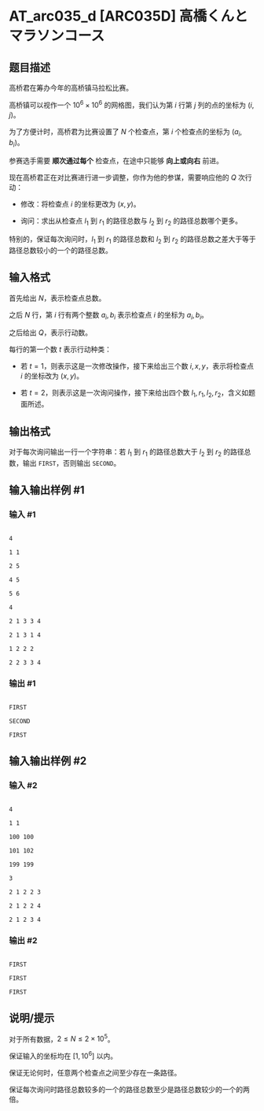 # AT_arc035_d [ARC035D] 高橋くんとマラソンコース

## 题目描述

高桥君在筹办今年的高桥镇马拉松比赛。

高桥镇可以视作一个 $10^6\times 10^6$ 的网格图，我们认为第 $i$ 行第 $j$ 列的点的坐标为 $(i,j)$。

为了方便计时，高桥君为比赛设置了 $N$ 个检查点，第 $i$ 个检查点的坐标为 $(a_i,b_i)$。

参赛选手需要 **顺次通过每个** 检查点，在途中只能够 **向上或向右** 前进。

现在高桥君正在对比赛进行进一步调整，你作为他的参谋，需要响应他的 $Q$ 次行动：

+ 修改：将检查点 $i$ 的坐标更改为 $(x,y)$。
+ 询问：求出从检查点 $l_1$ 到 $r_1$ 的路径总数与 $l_2$ 到 $r_2$ 的路径总数哪个更多。

特别的，保证每次询问时，$l_1$ 到 $r_1$ 的路径总数和 $l_2$ 到 $r_2$ 的路径总数之差大于等于路径总数较小的一个的路径总数。

## 输入格式

首先给出 $N$，表示检查点总数。

之后 $N$ 行，第 $i$ 行有两个整数 $a_i,b_i$ 表示检查点 $i$ 的坐标为 $a_i,b_i$。

之后给出 $Q$，表示行动数。

每行的第一个数 $t$ 表示行动种类：

+ 若 $t=1$，则表示这是一次修改操作，接下来给出三个数 $i,x,y$，表示将检查点 $i$ 的坐标改为 $(x,y)$。
+ 若 $t=2$，则表示这是一次询问操作，接下来给出四个数 $l_1,r_1,l_2,r_2$，含义如题面所述。

## 输出格式

对于每次询问输出一行一个字符串：若 $l_1$ 到 $r_1$ 的路径总数大于 $l_2$ 到 $r_2$ 的路径总数，输出 `FIRST`，否则输出 `SECOND`。

## 输入输出样例 #1

### 输入 #1

```
4
1 1
2 5
4 5
5 6
4
2 1 3 3 4
2 1 3 1 4
1 2 2 2
2 2 3 3 4
```

### 输出 #1

```
FIRST
SECOND
FIRST
```

## 输入输出样例 #2

### 输入 #2

```
4
1 1
100 100
101 102
199 199
3
2 1 2 2 3
2 1 2 2 4
2 1 2 3 4
```

### 输出 #2

```
FIRST
FIRST
FIRST
```

## 说明/提示

对于所有数据，$2\le N\le 2\times 10^5$。

保证输入的坐标均在 $[1,10^6]$ 以内。

保证无论何时，任意两个检查点之间至少存在一条路径。

保证每次询问时路径总数较多的一个的路径总数至少是路径总数较少的一个的两倍。